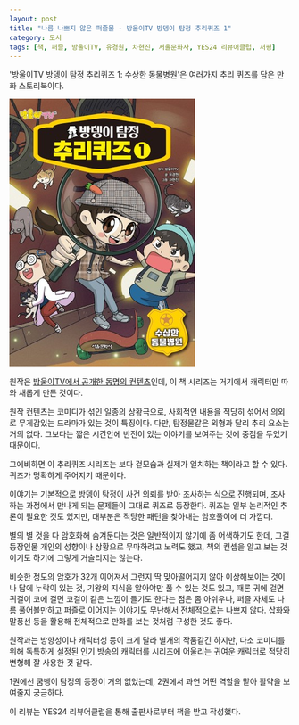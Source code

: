 ```yaml
---
layout: post
title: "나름 나쁘지 않은 퍼즐물 - 방울이TV 방뎅이 탐정 추리퀴즈 1"
category: 도서
tags: [책, 퍼즐, 방울이TV, 유경원, 차현진, 서울문화사, YES24 리뷰어클럽, 서평]
---
```


'방울이TV 방뎅이 탐정 추리퀴즈 1: 수상한 동물병원'은
여러가지 추리 퀴즈를 담은 만화 스토리북이다.

![표지](/images/bangul-tv-bangdengi-detective-puzzles-1-book-h480.jpg)

원작은 [방울이TV에서 공개한 동명의 컨텐츠](https://www.youtube.com/watch?v=ptZvTCEqJUQ&list=PLWEPx4KIT0D6cCfOC1bECROt_o2boySAl)인데,
이 책 시리즈는 거기에서 캐릭터만 따와 새롭게 만든 것이다.

원작 컨텐츠는 코미디가 섞인 일종의 상황극으로,
사회적인 내용을 적당히 섞어서 의외로 무게감있는 드라마가 있는 것이 특징이다.
다만, 탐정물같은 외형과 달리 추리 요소는 거의 없다.
그보다는 짧은 시간안에 반전이 있는 이야기를 보여주는 것에 중점을 두었기 때문이다.

그에비하면 이 추리퀴즈 시리즈는 보다 겉모습과 실제가 일치하는 책이라고 할 수 있다.
퀴즈가 명확하게 주어지기 때문이다.

이야기는 기본적으로 방뎅이 탐정이 사건 의뢰를 받아 조사하는 식으로 진행되며,
조사하는 과정에서 만나게 되는 문제들이 그대로 퀴즈로 등장한다.
퀴즈는 일부 논리적인 추론이 필요한 것도 있지만,
대부분은 적당한 패턴을 찾아내는 암호풀이에 더 가깝다.

별의 별 것을 다 암호화해 숨겨둔다는 것은 일반적이지 않기에 좀 어색하기도 한데,
그걸 등장인물 개인의 성향이나 상황으로 무마하려고 노력도 했고,
책의 컨셉을 알고 보는 것이기도 하기에 그렇게 거슬리지는 않는다.

비슷한 정도의 암호가 32개 이어져서 그런지
딱 맞아떨어지지 않아 이상해보이는 것<!-- 예: ㅇ이 남는 1번 퀴즈 -->이나
답에 누락이 있는 것<!-- 예: 7번 퀴즈 -->,
기왕의 지식을 알아야만 풀 수 있는 것<!-- 예: 29번 퍼즐 -->도 있고,
때론 귀에 걸면 귀걸이 코에 걸면 코걸이 같은 느낌이 들기도 한다는 점은 좀 아쉬우나,
퍼즐 자체도 나름 풀어볼만하고
퍼즐로 이어지는 이야기도 무난해서 전체적으로는 나쁘지 않다.
삽화와 말풍선 등을 활용해 전체적으로 만화를 보는 것처럼 구성한 것도 좋다.

원작과는 방향성이나 캐릭터성 등이 크게 달라 별개의 작품같긴 하지만,
다소 코미디를 위해 독특하게 설정된 인기 방송의 캐릭터를
시리즈에 어울리는 귀여운 캐릭터로 적당히 변형해 잘 사용한 것 같다.

1권에선 굼벵이 탐정의 등장이 거의 없었는데,
2권에서 과연 어떤 역할을 맡아 활약을 보여줄지 궁금하다.



<div class="im im-info">
이 리뷰는 YES24 리뷰어클럽을 통해 출판사로부터 책을 받고 작성했다.
</div>

